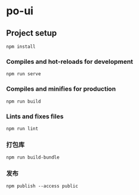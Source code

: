# po-ui

## Project setup
```
npm install
```

### Compiles and hot-reloads for development
```
npm run serve
```

### Compiles and minifies for production
```
npm run build
```

### Lints and fixes files
```
npm run lint
```
### 打包库
```
npm run build-bundle
```

### 发布
```
npm publish --access public
```
